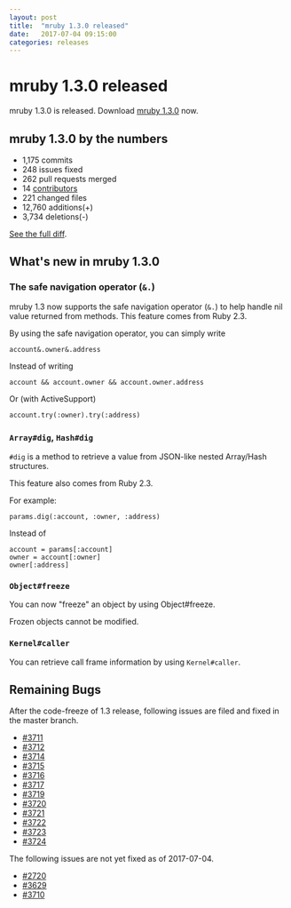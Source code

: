 ```yaml
---
layout: post
title:  "mruby 1.3.0 released"
date:   2017-07-04 09:15:00
categories: releases
---
```


mruby 1.3.0 released
====================

mruby 1.3.0 is released. Download [mruby 1.3.0][mruby-1.3.0-dl] now.

[mruby-1.3.0-dl]: https://github.com/mruby/mruby/archive/1.3.0.zip

## mruby 1.3.0 by the numbers

* 1,175 commits
* 248 issues fixed
* 262 pull requests merged
* 14 [contributors][contributors]
* 221 changed files
* 12,760 additions(+)
* 3,734 deletions(-)

[See the full diff](https://github.com/mruby/mruby/compare/1.2.0...1.3.0).

[contributors]: https://github.com/mruby/mruby/graphs/contributors

## What's new in mruby 1.3.0

### The safe navigation operator (`&.`)

mruby 1.3 now supports the safe navigation operator (`&.`) to help handle nil
value returned from methods. This feature comes from Ruby 2.3.

By using the safe navigation operator, you can simply write

```
account&.owner&.address
```

Instead of writing

```
account && account.owner && account.owner.address
```

Or (with ActiveSupport)

```
account.try(:owner).try(:address)
```

### `Array#dig`, `Hash#dig`

`#dig` is a method to retrieve a value from JSON-like nested Array/Hash structures.

This feature also comes from Ruby 2.3.

For example:

```
params.dig(:account, :owner, :address)
```

Instead of

```
account = params[:account]
owner = account[:owner]
owner[:address]
```

### `Object#freeze`

You can now "freeze" an object by using Object#freeze.

Frozen objects cannot be modified.

### `Kernel#caller`

You can retrieve call frame information by using `Kernel#caller`.

## Remaining Bugs

After the code-freeze of 1.3 release, following issues are filed and fixed in the master branch.

  * [#3711](https://github.com/mruby/mruby/issues/3711)
  * [#3712](https://github.com/mruby/mruby/issues/3712)
  * [#3714](https://github.com/mruby/mruby/issues/3714)
  * [#3715](https://github.com/mruby/mruby/issues/3715)
  * [#3716](https://github.com/mruby/mruby/issues/3716)
  * [#3717](https://github.com/mruby/mruby/issues/3717)
  * [#3719](https://github.com/mruby/mruby/issues/3719)
  * [#3720](https://github.com/mruby/mruby/issues/3720)
  * [#3721](https://github.com/mruby/mruby/issues/3721)
  * [#3722](https://github.com/mruby/mruby/issues/3722)
  * [#3723](https://github.com/mruby/mruby/issues/3723)
  * [#3724](https://github.com/mruby/mruby/issues/3724)

The following issues are not yet fixed as of 2017-07-04.

  * [#2720](https://github.com/mruby/mruby/issues/2720)
  * [#3629](https://github.com/mruby/mruby/issues/3629)
  * [#3710](https://github.com/mruby/mruby/issues/3710)

